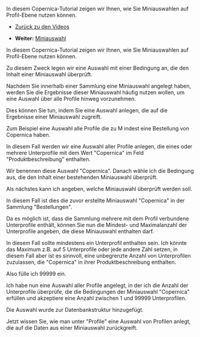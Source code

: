In diesem Copernica-Tutorial zeigen wir Ihnen, wie Sie Miniauswahlen auf
Profil-Ebene nutzen können.

-   [Zurück zu den Videos](./video-tutorials.md "Video's")

-   **Weiter:** [Miniauswahl](./profiles-creating-a-miniselection.md "Miniauswahl")

In diesem Copernica-Tutorial zeigen wir Ihnen, wie Sie Miniauswahlen auf
Profil-Ebene nutzen können.

Zu diesem Zweck legen wir eine Auswahl mit einer Bedingung an, die den
Inhalt einer Miniauswahl überprüft.

Nachdem Sie innerhalb einer Sammlung eine Miniauswahl angelegt haben,
werden Sie die Ergebnisse dieser Miniauswahl häufig nutzen wollen, um
eine Auswahl über alle Profile hinweg vorzunehmen.

Dies können Sie tun, indem Sie eine Auswahl anlegen, die auf die
Ergebnisse einer Miniauswahl zugreift.

Zum Beispiel eine Auswahl alle Profile die zu M indest eine Bestellung
von Copernica haben.

In diesem Fall werden wir eine Auswahl aller Profile anlegen, die eines
oder mehrere Unterprofile mit dem Wert "Copernica" im Feld
"Produktbeschreibung" enthalten.

Wir benennen diese Auswahl "Copernica". Danach wähle ich die Bedingung
aus, die den Inhalt einer bestehenden Miniauswahl überprüft.

Als nächstes kann ich angeben, welche Miniauswahl überprüft werden soll.

In diesem Fall ist dies die zuvor erstellte Miniauswahl "Copernica" in
der Sammlung "Bestellungen".

Da es möglich ist, dass die Sammlung mehrere mit dem Profil verbundene
Unterprofile enthält, können Sie nun die Mindest- und Maximalanzahl der
Unterprofile angeben, die diese Miniauswahl enthalten darf.

In diesem Fall sollte mindestens ein Unterprofil enthalten sein. Ich
könnte das Maximum z.B. auf 5 Unterprofile oder jede andere Zahl setzen,
in diesem Fall aber ist es sinnvoll, eine unbegrenzte Anzahl von
Unterprofilen zuzulassen, die "Copernica" in ihrer Produktbeschreibung
enthalten.

Also fülle ich 99999 ein.

Ich habe nun eine Auswahl aller Profile angelegt, in der ich die Anzahl
der Unterprofile überprüfe, die die Bedingungen der Miniauswahl
"Copernica" erfüllen und akzeptiere eine Anzahl zwischen 1 und 99999
Unterprofilen.

Die Auswahl wurde zur Datenbankstruktur hinzugefügt.

Jetzt wissen Sie, wie man unter "Profile" eine Auswahl von Profilen
anlegt, die auf die Daten aus einer Miniauswahl zurückgreift.
